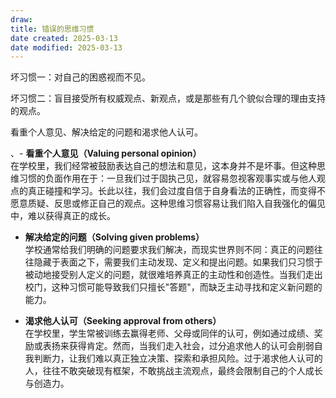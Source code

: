 ```yaml
---
draw:
title: 错误的思维习惯
date created: 2025-03-13
date modified: 2025-03-13
---
```


坏习惯一：对自己的困惑视而不见。

  

坏习惯二：盲目接受所有权威观点、新观点，或是那些有几个貌似合理的理由支持的观点。

看重个人意见、解决给定的问题和渴求他人认可。

、- **看重个人意见（Valuing personal opinion）**  
    在学校里，我们经常被鼓励表达自己的想法和意见，这本身并不是坏事。但这种思维习惯的负面作用在于：一旦我们过于固执己见，就容易忽视客观事实或与他人观点的真正碰撞和学习。长此以往，我们会过度自信于自身看法的正确性，而变得不愿意质疑、反思或修正自己的观点。这种思维习惯容易让我们陷入自我强化的偏见中，难以获得真正的成长。

    
- **解决给定的问题（Solving given problems）**  
    学校通常给我们明确的问题要求我们解决，而现实世界则不同：真正的问题往往隐藏于表面之下，需要我们主动发现、定义和提出问题。如果我们只习惯于被动地接受别人定义的问题，就很难培养真正的主动性和创造性。当我们走出校门，这种习惯可能导致我们只擅长"答题"，而缺乏主动寻找和定义新问题的能力。
    
- **渴求他人认可（Seeking approval from others）**  
    在学校里，学生常被训练去赢得老师、父母或同伴的认可，例如通过成绩、奖励或表扬来获得肯定。然而，当我们走入社会，过分追求他人的认可会削弱自我判断力，让我们难以真正独立决策、探索和承担风险。过于渴求他人认可的人，往往不敢突破现有框架，不敢挑战主流观点，最终会限制自己的个人成长与创造力。
